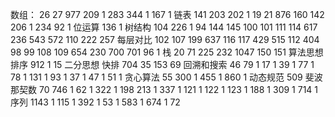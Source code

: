   数组：
    26
    27
    977
    209 1
    283
    344 1
    167 1
  链表
    141 
    203
    202 1
    19
    21
    876
    160
    142
    206 1
    234
    92  1
  位运算
    136 1
  树结构
    104 
    226 1
    94
    144
    145
    100
    101
    111
    114
    617
    236
    543
    572
    110
    222
    257
    每层对比
    102
    107
    199
    637
    116
    117
    429
    515
    112
    404
    98
    99
    108
    109
    654
    230
    700
    701
    96 1
  栈
    20
    71
    225
    232
    1047
    150
    151
算法思想
  排序
    912 1
    15
  二分思想
    快排
    704
    35
    153
    69
  回溯和搜索
    46
    79  1
    17  1
    39  1
    77  1
    78  1
    131 1
    93  1
    37  1
    47  1
    51  1
  贪心算法
    55
    300 1
    455 1
    860 1
  动态规范
    509  斐波那契数
    70 
    746 1
    62  1
    322 1
    198
    213 1
    337 1
    121 1
    122 1
    123 1
    188 1
    309 1
    714 1
      序列
    1143 1
    115  1
    392  1
    53   1
    583  1
    674  1
    72



